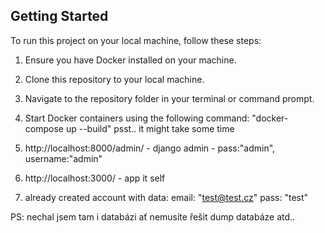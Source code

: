 ## Getting Started

To run this project on your local machine, follow these steps:

1. Ensure you have Docker installed on your machine.

2. Clone this repository to your local machine.

3. Navigate to the repository folder in your terminal or command prompt.

4. Start Docker containers using the following command: "docker-compose up --build" psst.. it might take some time

5. http://localhost:8000/admin/ - django admin - pass:"admin", username:"admin"

6. http://localhost:3000/ - app it self

7. already created account with data: email: "test@test.cz" pass: "test"


PS: nechal jsem tam i databázi ať nemusíte řešit dump databáze atd.. 
